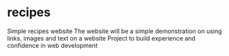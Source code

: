 # recipes
Simple recipes website
The website will be a simple demonstration on using links, images and text on a website
Project to build experience and confidence in web development
